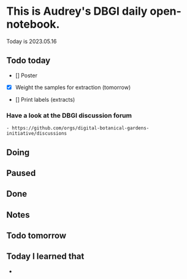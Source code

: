 

# This is Audrey's DBGI daily open-notebook.

Today is 2023.05.16

## Todo today
- [] Poster 
- [X] Weight the samples for extraction (tomorrow) 
- [] Print labels (extracts)


### Have a look at the DBGI discussion forum
    - https://github.com/orgs/digital-botanical-gardens-initiative/discussions

###
###

## Doing

## Paused

## Done

## Notes

## Todo tomorrow

###
###
###


## Today I learned that

- 